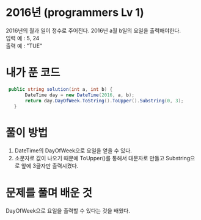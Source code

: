 # 2016년 (programmers Lv 1)
 2016년의 월과 일이 정수로 주어진다.
 2016년 a월 b일의 요일을 출력해야한다.  
 입력 예 : 5, 24  
 출력 예 : "TUE"  
# 내가 푼 코드
 ```cs
  public string solution(int a, int b) {
        DateTime day = new DateTime(2016, a, b);
        return day.DayOfWeek.ToString().ToUpper().Substring(0, 3);
    }
 ```
# 풀이 방법
 1. DateTime의 DayOfWeek으로 요일을 얻을 수 있다.
 2. 소문자로 값이 나오기 때문에 ToUpper()를 통해서 대문자로 만들고 Substring으로 앞에 3글자만 출력시켰다.
# 문제를 풀며 배운 것
 DayOfWeek으로 요일을 출력할 수 있다는 것을 배웠다.  

 
